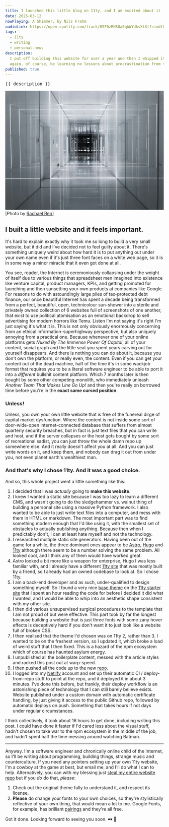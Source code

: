 ```yaml
---
title: I launched this little blog on 11ty, and I am excited about it
date: 2025-03-12
nowPlaying: A Shimmer, by Nils Frahm
audioLink: https://open.spotify.com/track/09F0zRNSUa0qAWYUksXtXt?si=df8d2b202dfc4b31
tags:
  - 11ty
  - writing
  - personal-news
description:
  I put off building this website for over a year and then I whipped it together in 3 short evenings. I will, once
  again, of course, be learning no lessons about procrastination from this.
published: true
---
```


<pre>{{ description }}</pre>
<img alt="test" src="../images/articles/rachael-ren-U94eGGi_1ZY-unsplash.jpg"/>
<div class="padded-top">[Photo by <a href="https://unsplash.com/@2094_photography?utm_content=creditCopyText&utm_medium=referral&utm_source=unsplash">Rachael Ren</a>]</div>

<h2>I built a little website and it feels important.</h2>

It's hard to explain exactly why it took me so long to build a very small website, but it did and I've decided not to
feel guilty about it. There's something uniquely weird about how hard it is to
put anything out under your own name even if it's just three font faces on a white web page, so it is in some way a
minor miracle that it even got done at all.

You see, reader, the Internet is ceremoniously collapsing under the weight of itself due to various things that
spreadsheet men imagined into existence like venture capital, product managers, KPIs, and getting promoted for launching
and then
sunsetting your own products at companies like Google. For reasons to do with astoundingly large piles of tax-protected
debt finance, our once beautiful
Internet has spent a decade being transformed from a perfect, beautiful, open, technicolour sun-shower into a sterile
and privately owned collection of 6 websites full of screenshots of one another, that exist to use political atomisation
as an emotional backdrop to sell advertising for modern horrors like Temu. Listen I'm not saying it's right I'm just
saying it's what it is.
This is not only obviously enormously concerning from an ethical information-superhighway perspective, but also
uniquely annoying from a practical one. Because whenever one of your online platforms gets _Nuked By The Immense Power
Of Capital_, all of your content, social graph and the little seat you spent years carving out for
yourself disappears. And there is nothing you can do about it, because you don't own the platform, or really even, the
content.
Even if you can get your content out of the dead machine, half of the time it's in some wackjob format that requires
you to be a literal software engineer to be able to port it into a _different_ bullshit content platform. Which 7 months
later is then bought by some other competing monolith, who immediately unleash _Another Team That Makes Line Go Up!_
and then you're really on borrowed time before you're in the **exact same cursed position**.

### Unless!

Unless, you own your own little website that is free of the funereal dirge of capital market dysfunction. Where the
content is not inside some sort of door-wide-open internet-connected database that suffers from almost quarterly
security breaches, but in fact is just text files that you can write and host, and if the server collapses or the host
gets bought by some sort of recreational sadist, you can just throw the whole damn repo up somewhere else. And it
really doesn't affect you at all. And you can just write words on it, and keep them, and nobody can drag it out from
under you, not even planet earth's wealthiest man.

### And that's why I chose 11ty. And it was a good choice.

And so, this whole project went a little something like this:

1. I decided that I was _actually_ going to **make this website**.
2. I knew I wanted a static site because I was too lazy to learn a different CMS, and wasn't going to do the
   sledgehammer vs. walnut thing of building a personal site using a massive Python framework. I also wanted to be able
   to just write
   text files into a computer, and mess with them in HTML or markdown. The most important part was to find something
   modern enough that I'd like using it, with the smallest set of obstacles to actually publishing anything. Because
   then when I predictably don't, I can at least hate myself and not the technology.
3. I researched multiple static site generators. Having been out of the game for a while, the three dominant ones appear
   to be [Astro](https://astro.build/), [Hugo](https://gohugo.io/) and [11ty](https://www.11ty.dev/) although there seem
   to be a number solving the same
   problem. All looked cool, and I think any of them would have worked great.
4. Astro looked a bit more like a weapon for enterprise, Hugo I was less familiar with, and I already have a
   different [11ty site](https://ahumanfuture.co) that
   was mostly built by a friend, so I already had an owned codebase to look at. So I chose 11ty.
5. I am a back-end developer and as such, under-qualified to design something myself. So I found a very
   nice [base theme](https://github.com/yinkakun/eleventy-duo) on
   the [11ty starter site](https://www.11ty.dev/docs/starter/) that I spent an hour reading the code for before I
   decided it did what I wanted, and I would be able to whip into an aesthetic shape consistent with my other site.
6. I then did various unsupervised surgical procedures to the template that I am not proud of but were effective.
   This part took by far the longest because building a website that is just three fonts with some zany hover effects is
   deceptively hard if you don't want it to just look like a website full of broken CSS.
7. I then realised that the theme I'd chosen was on 11ty 2, rather than 3. I wanted to be on the freshest version, so I
   updated it, which broke a load of weird stuff that I then fixed. This is a hazard of the npm ecosystem which of
   course has haunted asylum energy.
8. I unpublished all the boilerplate content, messed with the article styles and racked this post out at warp-speed.
9. I then pushed all the code up to the new [repo](https://github.com/thmsrmbld/terminal-ahumanfuture).
10. I logged into my [Netlify](https://www.netlify.com) account and set up their automatic CI / deploy-from-repo stuff
    to point at the repo, and it deployed it in about 3 minutes. I've done this before, but frankly, their deploy
    workflow
    is an astonishing piece of technology that I can still barely believe exists. Website published under a custom
    domain with automatic certificate handling, by just giving it access to the public Github repo, followed by
    automatic deploys on push. Something that takes hours if not days under regular circumstances.

I think collectively, it took about 16 hours to get done, including writing this post. I could have done it faster if
I'd cared less about the visual stuff, hadn't chosen to take war to the npm ecosystem in the middle of the job, and
hadn't spent half the time messing around watching Batman.

<hr>

Anyway. I'm a software engineer and chronically online child of the Internet, so I'll be writing about programming,
building things, strange music and counterculture. If you need any pointers setting up your own 11ty website, I'm a
cowboy at the game at best, but email me, and I'll do what I can to help. Alternatively, you can with my blessing
just [steal my entire website repo](https://github.com/thmsrmbld/terminal-ahumanfuture)
but if you _do_ do that, _please_:

1. Check out the original theme fully to understand it, and respect its license.
2. **Please** do change your fonts to your own choices, so they're stylistically reflective of your
   own thing, that would mean a lot to me. Google Fonts, for example, has
   brilliant [pairings](https://fonts.google.com/knowledge/choosing_type/pairing_typefaces) and they're all free.

Got it done. Looking forward to seeing you soon. 🕶 🖤
